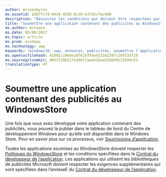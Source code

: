 ```yaml
---
author: mcleanbyron
ms.assetid: b307fc7d-0424-459d-8c20-e37e5cfec0d0
description: "Découvrez les conditions qui doivent être respectées par les applications qui utilisent les bibliothèques de publicités Microsoft avant de pouvoir être publiées dans le WindowsStore."
title: "Soumettre une application contenant des publicités au WindowsStore"
ms.author: mcleans
ms.date: 02/08/2017
ms.topic: article
ms.prod: windows
ms.technology: uwp
keywords: "windows10, uwp, annonces, publicités, soumettre l’application"
ms.openlocfilehash: 41991c1964e107625f93e9133d2397c2b972d718
ms.sourcegitcommit: d053f28b127e39bf2aee616aa52bb5612194dc53
translationtype: HT
---
```

# <a name="submit-an-app-with-ads-to-the-store"></a>Soumettre une application contenant des publicités au WindowsStore


Une fois que vous avez développé votre application contenant des publicités, vous pouvez la publier dans le tableau de bord du Centre de développement Windows pour qu’elle soit disponible dans le Windows Store. Pour en savoir plus sur ce processus, voir [Soumissions d’application](https://msdn.microsoft.com/windows/uwp/publish/app-submissions).

Toutes les applications soumises au WindowsStore doivent respecter les [Politiques du WindowsStore](https://msdn.microsoft.com/library/windows/apps/dn764944.aspx) et les conditions spécifiées dans le [Contrat du développeur de l’application](https://msdn.microsoft.com/library/windows/apps/hh694058.aspx). Les applications qui utilisent les bibliothèques de publicités Microsoft doivent respecter les exigences supplémentaires qui sont spécifiées dans l’annexeE du [Contrat du développeur de l’application](https://msdn.microsoft.com/library/windows/apps/hh694058.aspx).


 

 
